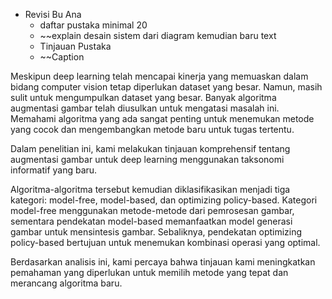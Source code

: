 - Revisi Bu Ana
	- daftar pustaka minimal 20
	- ~~explain desain sistem dari diagram kemudian baru text 
	- Tinjauan Pustaka 
	- ~~Caption


Meskipun deep learning telah mencapai kinerja yang memuaskan dalam bidang computer vision tetap diperlukan dataset yang besar. Namun, masih sulit untuk mengumpulkan dataset yang besar. Banyak algoritma augmentasi gambar telah diusulkan untuk mengatasi masalah ini. Memahami algoritma yang ada sangat penting untuk menemukan metode yang cocok dan mengembangkan metode baru untuk tugas tertentu. 

Dalam penelitian ini, kami melakukan tinjauan komprehensif tentang augmentasi gambar untuk deep learning menggunakan taksonomi informatif yang baru. 

Algoritma-algoritma tersebut kemudian diklasifikasikan menjadi tiga kategori: model-free, model-based, dan optimizing policy-based. Kategori model-free menggunakan metode-metode dari pemrosesan gambar, sementara pendekatan model-based memanfaatkan model generasi gambar untuk mensintesis gambar. Sebaliknya, pendekatan optimizing policy-based bertujuan untuk menemukan kombinasi operasi yang optimal. 

Berdasarkan analisis ini, kami percaya bahwa tinjauan kami meningkatkan pemahaman yang diperlukan untuk memilih metode yang tepat dan merancang algoritma baru.